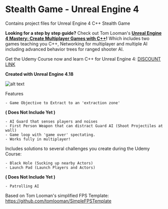 # Stealth Game - Unreal Engine 4

Contains project files for Unreal Engine 4 C++ Stealth Game

**Looking for a step by step guide?** Check out Tom Looman's **[Unreal Engine 4 Mastery: Create Multiplayer Games with C++](https://www.udemy.com/unrealengine-cpp/?couponCode=TLGH14)!** Which includes two games teaching you C++, Networking for multiplayer and multiple AI including advanced behavior trees for ranged shooter AI.

Get the Udemy Course now and learn C++ for Unreal Engine 4: [DISCOUNT LINK](https://www.udemy.com/unrealengine-cpp/?couponCode=TLGH14)

**Created with Unreal Engine 4.18**

![alt text](http://www.tomlooman.com/wp-content/uploads/2017/12/Thumb_MainUE4Course30_header.jpg)

Features

	- Game Objective to Extract to an 'extraction zone'
**( Does Not Include Yet )**

	- AI Guard that senses players and noises
	- First Person Weapon that can distract Guard AI (Shoot Projectiles at wall)
	- Game loop with 'game over' spectating.
	- Works fully in multiplayer!


Includes solutions to several challenges you create during the Udemy Course:

	- Black Hole (Sucking up nearby Actors)
	- Launch Pad (Launch Players and Actors)
**( Does Not Include Yet )**
	
	- Patrolling AI


Based on Tom Looman's simplified FPS Template: https://github.com/tomlooman/SimpleFPSTemplate
